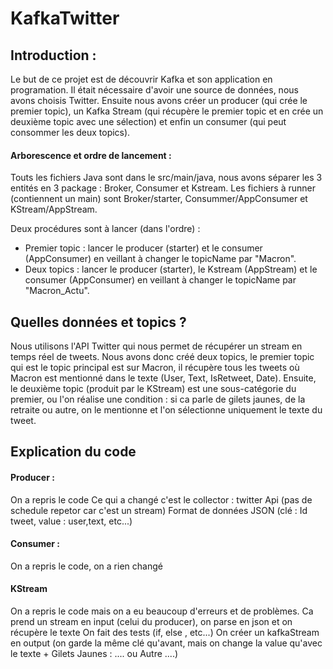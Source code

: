 # KafkaTwitter

## Introduction :

Le but de ce projet est de découvrir Kafka et son application en programation. Il était nécessaire d'avoir une source de données, 
nous avons choisis Twitter. Ensuite nous avons créer un producer (qui crée le premier topic), un Kafka Stream (qui récupère le premier
topic et en crée un deuxième topic avec une sélection) et enfin un consumer (qui peut consommer les deux topics).

#### Arborescence et ordre de lancement :

Touts les fichiers Java sont dans le src/main/java, nous avons séparer les 3 entités en 3 package : Broker, Consumer et Kstream. Les fichiers
à runner (contiennent un main) sont Broker/starter, Consummer/AppConsumer et KStream/AppStream.

Deux procédures sont à lancer (dans l'ordre) :
- Premier topic : lancer le producer (starter) et le consumer (AppConsumer) en veillant à changer le topicName par "Macron".
- Deux topics : lancer le producer (starter), le Kstream (AppStream) et le consumer (AppConsumer) en veillant à changer le topicName par
"Macron_Actu".

## Quelles données et topics ?

Nous utilisons l'API Twitter qui nous permet de récupérer un stream en temps réel de tweets. Nous avons donc créé deux topics, 
le premier topic qui est le topic principal est sur Macron, il récupère tous les tweets où Macron est mentionné dans le texte (User, Text, IsRetweet, Date).
Ensuite, le deuxième topic (produit par le KStream) est une sous-catégorie du premier, ou l'on réalise une condition : si ca parle de gilets jaunes, de la retraite ou autre, on le mentionne et l'on sélectionne uniquement le texte du tweet.

## Explication du code 

#### Producer :

On a repris le code
Ce qui a changé c'est le collector : twitter Api (pas de schedule repetor car c'est un stream)
Format de données JSON (clé : Id tweet, value : user,text, etc...)

#### Consumer :

On a repris le code, on a rien changé

#### KStream

On a repris le code mais on a eu beaucoup d'erreurs et de problèmes.
Ca prend un stream en input (celui du producer), on parse en json et on récupère le texte
On fait des tests (if, else , etc...)
On créer un kafkaStream en output (on garde la même clé qu'avant, mais on change la value qu'avec le texte + Gilets Jaunes : .... ou 
Autre ....)


